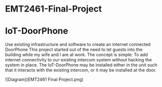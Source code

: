 # EMT2461-Final-Project

# IoT-DoorPhone
Use existing infrastructure and software to create an internet connected DoorPhone
This project started out of the need to let guests into the building while my wife and I are at work.
The concept is simple: To add internet connectivity to our existing intercom system without hacking the system in place.
The IoT-DoorPhone may be installed either in the unit such that it interacts with the existing intercom, or it may be installed at the door.

![Diagram](EMT2461 Final Project.png)
